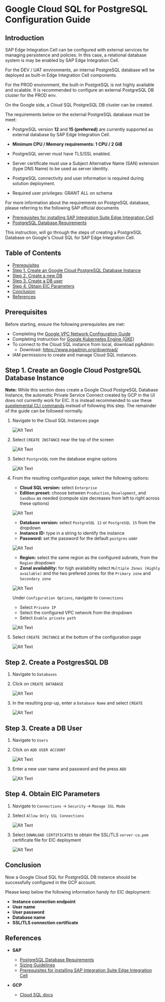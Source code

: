 # Google Cloud SQL for PostgreSQL Configuration Guide

## Introduction

SAP Edge Integration Cell can be configured with external services for managing persistence and policies. In this case, a relational database system is may be enabled by SAP Edge Integration Cell.

For the DEV / UAT environments, an internal PostgreSQL database will be deployed as built-in Edge Integration Cell components.

For the PROD environment, the built-in PostgreSQL is not highly available and scalable. It is recommended to configure an external PostgreSQL DB cluster for the PROD env.

On the Google side, a Cloud SQL PostgreSQL DB cluster can be created.

The requirements below on the external PostgreSQL database must be meet:

- PostgreSQL version **12** and **15 (preferred)** are currently supported as external database by SAP Edge Integration Cell.

- **Minimum CPU / Memory requirements: 1 CPU / 2 GiB**

- PostgreSQL server must have TLS/SSL enabled.

- Server certificate must use a Subject Alternative Name (SAN) extension (type DNS Name) to be used as server identity.

- PostgreSQL connectivity and user information is required during solution deployment.

- Required user privileges: GRANT ALL on schema

For more information about the requirements on PostgreSQL database, please referring to the following SAP official documents

- [Prerequisites for installing SAP Integration Suite Edge Integration Cell](https://me.sap.com/notes/3247839) 
- [PostgreSQL Database Requirements](https://help.sap.com/docs/integration-suite/sap-integration-suite/prepare-your-kubernetes-cluster)

This instruction, will go through the steps of creating a PostgreSQL Database on Google's Cloud SQL for SAP Edge Integration Cell.


## Table of Contents

- [Prerequisites](#prerequisites)
- [Step 1. Create an Google Cloud PostgreSQL Database Instance](#step-1-create-an-google-cloud-postgresql-database-instance)
- [Step 2. Create a new DB](#step-2-create-a-postgressql-db)
- [Step 3. Create a DB user](#step-3-create-a-db-user)
- [Step 4. Obtain EIC Parameters](#step-4-obtain-eic-parameters)
- [Conclusion](#conclusion)
- [References](#references)

## Prerequisites

Before starting, ensure the following prerequisites are met:
- Completing the [Google VPC Network Configuration Guide](./step1-configure-vpc.md)
- Completing instruction for [Google Kubernetes Engine (GKE)](./step2-configure-gke.md)
- To connect to the Cloud SQL instance from local, download pgAdmin:
    - Download: https://www.pgadmin.org/download/
- IAM permissions to create and manage Cloud SQL instances.

## Step 1. Create an Google Cloud PostgreSQL Database Instance

**Note:** While this section does create a Google Cloud PostgreSQL Database Instance, the automatic Private Service Connect created by GCP in the UI does not currently work for EIC. It is instead recommended to use these [supplemental CLI commands](./step5-supplemental-rds-commands.md) instead of following this step. The remainder of the guide can be followed normally.

1. Navigate to the Cloud SQL Instances page

    ![Alt Text](/assets/gcp/search-for-cloud-sql.png)

2. Select `CREATE INSTANCE` near the top of the screen

    ![Alt Text](/assets/gcp/create-sql-instance-start.png)

3. Select `PostgreSQL` rom the database engine options

    ![Alt Text](/assets/gcp/sql-db-engine-selection.png)

4. From the resulting configuration page, select the following options:

    - **Cloud SQL version:** select `Enterprise`
    - **Edition preset:** choose between `Production`, `Development`, and `Sandbox` as needed (compute size decreases from left to right across these options)

    ![Alt Text](/assets/gcp/sql-config-1.png)

    - **Database version:** select `PostgreSQL 12` or `PostgreSQL 15` from the dropdown
    - **Instance ID:** type in a string to identify the instance
    - **Password:** set the password for the default `postgres` user

    ![Alt Text](/assets/gcp/sql-config-2.png)

    - **Region:** select the same region as the configured subnets, from the `Region` dropdown
    - **Zonal availability:** for high availability select `Multiple Zones (Highly available)` and the two prefered zones for the `Primary zone` and `Secondary zone`

    ![Alt Text](/assets/gcp/sql-config-3.png)

    Under `Configuration Options`, navigate to `Connections`
    - Select `Private IP`
    - Select the configured VPC network from the dropdown
    - Select `Enable private path`

    ![Alt Text](/assets/gcp/sql-config-4.png)

5. Select `CREATE INSTANCE` at the bottom of the configuration page

    ![Alt Text](/assets/gcp/create-instance-btn-sql-after-config.png)


## Step 2. Create a PostgresSQL DB

1. Navigate to `Databases`

2. Click on `CREATE DATABASE`

    ![Alt Text](/assets/gcp/create-db-btn.png)

3. In the resulting pop-up, enter a `Database Name` and select `CREATE`

    ![Alt Text](/assets/gcp/create-db-name.png)

## Step 3. Create a DB User

1. Navigate to `Users`

2. Click on `ADD USER ACCOUNT`

    ![Alt Text](/assets/gcp/create-user-account-btn.png)

3. Enter a new user name and password and the press `ADD`

    ![Alt Text](/assets/gcp/create-user-creds.png)

## Step 4. Obtain EIC Parameters

1. Navigate to `Connections` -> `Security` -> `Manage SSL Mode`

2. Select `Allow Only SSL Connections`

    ![Alt Text](/assets/gcp/sql-ssl-cert.png)

3. Select `DOWNLOAD CERTIFICATES` to obtain the SSL/TLS `server-ca.pem` certificate file for EIC deployment

    ![Alt Text](/assets/gcp/sql-ssl-cert-download.png)

## Conclusion

Now a Google Cloud SQL for PostgreSQL DB instance should be successfully configured in the GCP account. 

Please keep below the following information handy for EIC deployment:

- **Instance connection endpoint**
- **User name**
- **User password**
- **Database name**
- **SSL/TLS connection certificate**

## References

- **SAP**
    - [PostgreSQL Database Requirements](https://help.sap.com/docs/integration-suite/sap-integration-suite/prepare-your-kubernetes-cluster)
    - [Sizing Guidelines](https://help.sap.com/docs/integration-suite/sap-integration-suite/sizing-guidelines)
    - [Prerequisites for installing SAP Integration Suite Edge Integration Cell](https://me.sap.com/notes/3247839)

- **GCP**
    - [Cloud SQL docs](https://cloud.google.com/sql/docs)